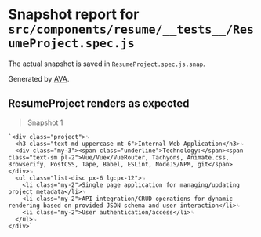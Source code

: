 # Snapshot report for `src/components/resume/__tests__/ResumeProject.spec.js`

The actual snapshot is saved in `ResumeProject.spec.js.snap`.

Generated by [AVA](https://ava.li).

## ResumeProject renders as expected

> Snapshot 1

    `<div class="project">␊
      <h3 class="text-md uppercase mt-6">Internal Web Application</h3>␊
      <div class="my-3"><span class="underline">Technology:</span><span class="text-sm pl-2">Vue/Vuex/VueRouter, Tachyons, Animate.css, Browserify, PostCSS, Tape, Babel, ESLint, NodeJS/NPM, git</span></div>␊
      <ul class="list-disc px-6 lg:px-12">␊
        <li class="my-2">Single page application for managing/updating project metadata</li>␊
        <li class="my-2">API integration/CRUD operations for dynamic rendering based on provided JSON schema and user interaction</li>␊
        <li class="my-2">User authentication/access</li>␊
      </ul>␊
    </div>`
